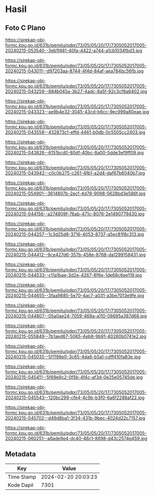 # Hasil

## Foto C Plano

https://sirekap-obj-formc.kpu.go.id/631b/pemilu/pdpr/73/05/05/20/17/7305052017005-20240215-053540--3eb1f481-40fa-4422-a744-a1cb1034fbd3.jpg

https://sirekap-obj-formc.kpu.go.id/631b/pemilu/pdpr/73/05/05/20/17/7305052017005-20240215-043011--d97203aa-8744-4f4d-84af-aea784bc56fb.jpg

https://sirekap-obj-formc.kpu.go.id/631b/pemilu/pdpr/73/05/05/20/17/7305052017005-20240215-043259--884b045a-3b27-4adc-8a5f-92c3cf8a6402.jpg

https://sirekap-obj-formc.kpu.go.id/631b/pemilu/pdpr/73/05/05/20/17/7305052017005-20240215-043323--ae9b4e32-3045-43cd-b6cc-9ec999a80eae.jpg

https://sirekap-obj-formc.kpu.go.id/631b/pemilu/pdpr/73/05/05/20/17/7305052017005-20240215-043559--432873c1-effd-4461-b0db-0c5505cc2403.jpg

https://sirekap-obj-formc.kpu.go.id/631b/pemilu/pdpr/73/05/05/20/17/7305052017005-20240215-043826--6151bcd0-80df-40bc-8a00-5dde3ef9ff09.jpg

https://sirekap-obj-formc.kpu.go.id/631b/pemilu/pdpr/73/05/05/20/17/7305052017005-20240215-043942--c0c0b275-c261-4fb1-a2d4-daf67b6040b7.jpg

https://sirekap-obj-formc.kpu.go.id/631b/pemilu/pdpr/73/05/05/20/17/7305052017005-20240215-054901--3614807b-2ecf-4d78-9098-5628bd3e586f.jpg

https://sirekap-obj-formc.kpu.go.id/631b/pemilu/pdpr/73/05/05/20/17/7305052017005-20240215-044156--a274809f-76ab-471c-8076-2e1490779430.jpg

https://sirekap-obj-formc.kpu.go.id/631b/pemilu/pdpr/73/05/05/20/17/7305052017005-20240215-044257--1c3d25d8-3716-4053-8737-a5ec81f8c313.jpg

https://sirekap-obj-formc.kpu.go.id/631b/pemilu/pdpr/73/05/05/20/17/7305052017005-20240215-044412--9ce427d6-357b-458e-8768-da1299158431.jpg

https://sirekap-obj-formc.kpu.go.id/631b/pemilu/pdpr/73/05/05/20/17/7305052017005-20240215-044533--c11a1bae-3d2e-4267-8f6e-1de68c6ee119.jpg

https://sirekap-obj-formc.kpu.go.id/631b/pemilu/pdpr/73/05/05/20/17/7305052017005-20240215-044655--3faa9885-5e70-4ac7-a031-a3be7013e9fe.jpg

https://sirekap-obj-formc.kpu.go.id/631b/pemilu/pdpr/73/05/05/20/17/7305052017005-20240215-044807--05a0ae24-7059-468a-a110-08695a387d68.jpg

https://sirekap-obj-formc.kpu.go.id/631b/pemilu/pdpr/73/05/05/20/17/7305052017005-20240215-055849--7b1aed67-5065-4eb8-9b91-40260b0741e2.jpg

https://sirekap-obj-formc.kpu.go.id/631b/pemilu/pdpr/73/05/05/20/17/7305052017005-20240215-045035--5f1198e0-3c65-4da6-b5a1-cdff410fa83e.jpg

https://sirekap-obj-formc.kpu.go.id/631b/pemilu/pdpr/73/05/05/20/17/7305052017005-20240215-045411--5f69e8c2-0f5b-4f4c-af3d-0e25e05745de.jpg

https://sirekap-obj-formc.kpu.go.id/631b/pemilu/pdpr/73/05/05/20/17/7305052017005-20240215-045543--120bc299-cfe4-4c9b-b3f0-6a6f2288af22.jpg

https://sirekap-obj-formc.kpu.go.id/631b/pemilu/pdpr/73/05/05/20/17/7305052017005-20240215-045702--d49d8ba1-3f34-431b-9bec-4024d22c7157.jpg

https://sirekap-obj-formc.kpu.go.id/631b/pemilu/pdpr/73/05/05/20/17/7305052017005-20240215-060251--a6ade9e4-dc40-46c1-8698-d43c2574e459.jpg


## Metadata

| Key        | Value               |
| ---------- | ------------------- |
| Time Stamp | 2024-02-20 20:03:23 |
| Kode Dapil | 7301                |



